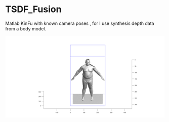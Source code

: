 # TSDF_Fusion
Matlab KinFu with known camera poses , for  I use synthesis depth data from a body model.

![result](result.png)
